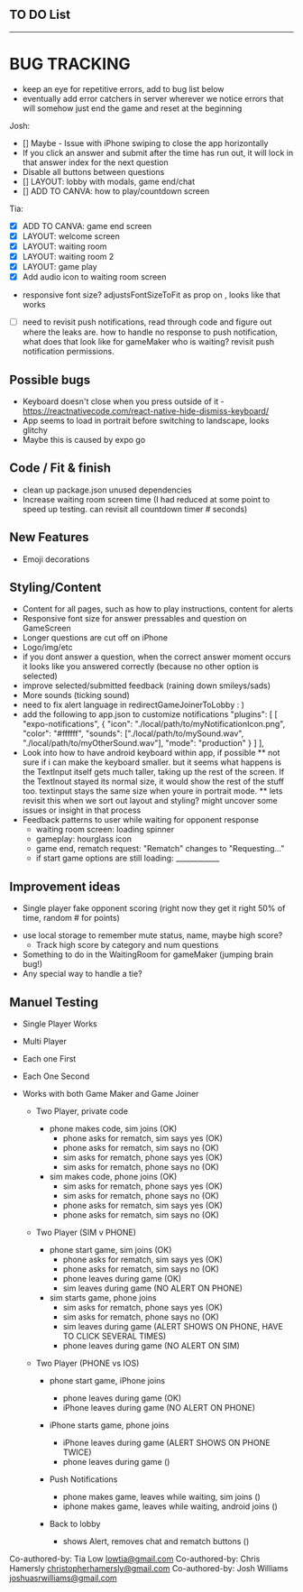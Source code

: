 ## TO DO List
***************************

 # BUG TRACKING
 - keep an eye for repetitive errors, add to bug list below
 - eventually add error catchers in server wherever we notice errors that will somehow just end the game and reset at the beginning


Josh:  
- [] Maybe - Issue with iPhone swiping to close the app horizontally
- If you click an answer and submit after the time has run out, it will lock in that answer index for the next question
 - Disable all buttons between questions
- [] LAYOUT: lobby with modals, game end/chat
- [] ADD TO CANVA: how to play/countdown screen

Tia: 
- [x] ADD TO CANVA: game end screen
- [x] LAYOUT: welcome screen
- [x] LAYOUT: waiting room
- [x] LAYOUT: waiting room 2
- [x] LAYOUT: game play 
- [x] Add audio icon to waiting room screen

- responsive font size? adjustsFontSizeToFit as prop on <Text>, looks like that works

- [ ] need to revisit push notifications, read through code and figure out where the leaks are. how to handle no response to push notification, what does that look like for gameMaker who is waiting? revisit push notification permissions.



## Possible bugs
- Keyboard doesn't close when you press outside of it - https://reactnativecode.com/react-native-hide-dismiss-keyboard/
- App seems to load in portrait before switching to landscape, looks glitchy
 - Maybe this is caused by expo go



## Code / Fit & finish
- clean up package.json unused dependencies
- Increase waiting room screen time (I had reduced at some point to speed up testing. can revisit all countdown timer # seconds)


## New Features
* Emoji decorations 

## Styling/Content
- Content for all pages, such as how to play instructions, content for alerts
- Responsive font size for answer pressables and question on GameScreen
 - Longer questions are cut off on iPhone
- Logo/img/etc
- if you dont answer a question, when the correct answer moment occurs it looks like you answered correctly (because no other option is selected)
- improve selected/submitted feedback (raining down smileys/sads)
- More sounds (ticking sound)
- need to fix alert language in redirectGameJoinerToLobby   : )
- add the following to app.json to customize notifications
    "plugins": [
      [
        "expo-notifications",
        {
          "icon": "./local/path/to/myNotificationIcon.png",
          "color": "#ffffff",
          "sounds": ["./local/path/to/mySound.wav", "./local/path/to/myOtherSound.wav"],
          "mode": "production"
        }
      ]
    ],
- Look into how to have android keyboard within app, if possible
  ** not sure if i can make the keyboard smaller. but it seems what happens is the TextInput itself gets much taller, taking up the rest of the screen. If the TextInout stayed its normal size, it would show the rest of the stuff too. textinput stays the same size when youre in portrait mode.
  ** lets revisit this when we sort out layout and styling? might uncover some issues or insight in that process
- Feedback patterns to user while waiting for opponent response
    - waiting room screen: loading spinner
    - gameplay: hourglass icon
    - game end, rematch request: "Rematch" changes to "Requesting..." 
    - if start game options are still loading: ____________

## Improvement ideas
* Single player fake opponent scoring (right now they get it right 50% of time, random # for points)
- use local storage to remember mute status, name, maybe high score? 
  - Track high score by category and num questions
- Something to do in the WaitingRoom for gameMaker (jumping brain bug!)
- Any special way to handle a tie?


## Manuel Testing
- Single Player Works
- Multi Player
- Each one First
- Each One Second
- Works with both Game Maker and Game Joiner 

  - Two Player, private code
    - phone makes code, sim joins (OK)
        - phone asks for rematch, sim says yes (OK)
        - phone asks for rematch, sim says no (OK)
        - sim asks for rematch, phone says yes (OK)
        - sim asks for rematch, phone says no (OK)
    - sim makes code, phone joins (OK)
        - sim asks for rematch, phone says yes (OK)
        - sim asks for rematch, phone says no (OK)
        - phone asks for rematch, sim says yes (OK)
        - phone asks for rematch, sim says no (OK)

  - Two Player (SIM v PHONE)
    - phone start game, sim joins (OK)
        - phone asks for rematch, sim says yes (OK)
        - phone asks for rematch, sim says no (OK)
        - phone leaves during game (OK)
        - sim leaves during game (NO ALERT ON PHONE)
    - sim starts game, phone joins
        - sim asks for rematch, phone says yes (OK)
        - sim asks for rematch, phone says no (OK)
        - sim leaves during game (ALERT SHOWS ON PHONE, HAVE TO CLICK SEVERAL TIMES)
        - phone leaves during game (NO ALERT ON SIM)

  - Two Player (PHONE vs IOS)
    - phone start game, iPhone joins
        - phone leaves during game (OK)
        - iPhone leaves during game (NO ALERT ON PHONE)
    - iPhone starts game, phone joins
        - iPhone leaves during game (ALERT SHOWS ON PHONE TWICE)
        - phone leaves during game ()

    - Push Notifications
      - phone makes game, leaves while waiting, sim joins ()
      - iphone makes game, leaves while waiting, android joins ()

    - Back to lobby
      - shows Alert, removes chat and rematch buttons ()



Co-authored-by: Tia Low <lowtia@gmail.com>
Co-authored-by: Chris Hamersly <christopherhamersly@gmail.com>
Co-authored-by: Josh Williams <joshuasrwilliams@gmail.com>
